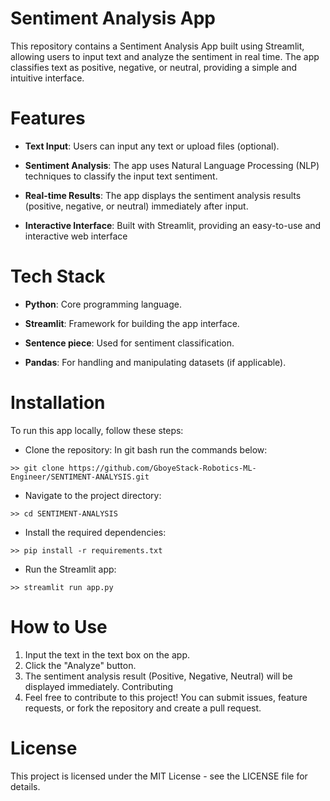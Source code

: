# Sentiment Analysis App
This repository contains a Sentiment Analysis App built using Streamlit, allowing users to input text and analyze the sentiment in real time. The app classifies text as positive, negative, or neutral, providing a simple and intuitive interface.

# Features
* **Text Input**: Users can input any text or upload files (optional).

* **Sentiment Analysis**: The app uses Natural Language Processing (NLP) techniques to classify the input text sentiment.

* **Real-time Results**: The app displays the sentiment analysis results (positive, negative, or neutral) immediately after input.

* **Interactive Interface**: Built with Streamlit, providing an easy-to-use and interactive web interface

# Tech Stack
* **Python**: Core programming language.

* **Streamlit**: Framework for building the app interface.

* **Sentence piece**: Used for sentiment classification.

* **Pandas**: For handling and manipulating datasets (if applicable).

# Installation
To run this app locally, follow these steps:

* Clone the repository:
In git bash run the commands below: 
```
>> git clone https://github.com/GboyeStack-Robotics-ML-Engineer/SENTIMENT-ANALYSIS.git
```
* Navigate to the project directory:
```
>> cd SENTIMENT-ANALYSIS
```
* Install the required dependencies:
```
>> pip install -r requirements.txt
```
* Run the Streamlit app:
```
>> streamlit run app.py
```
# How to Use
1) Input the text in the text box on the app.
2) Click the "Analyze" button.
3) The sentiment analysis result (Positive, Negative, Neutral) will be displayed immediately.
Contributing
4) Feel free to contribute to this project! You can submit issues, feature requests, or fork the repository and create a pull request.

# License
This project is licensed under the MIT License - see the LICENSE file for details.
